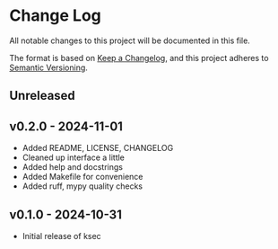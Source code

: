 # Change Log

All notable changes to this project will be documented in this file.

The format is based on [Keep a Changelog](http://keepachangelog.com/),
and this project adheres to [Semantic Versioning](http://semver.org/).

## Unreleased


## v0.2.0 - 2024-11-01

- Added README, LICENSE, CHANGELOG
- Cleaned up interface a little
- Added help and docstrings
- Added Makefile for convenience
- Added ruff, mypy quality checks


## v0.1.0 - 2024-10-31

- Initial release of ksec
